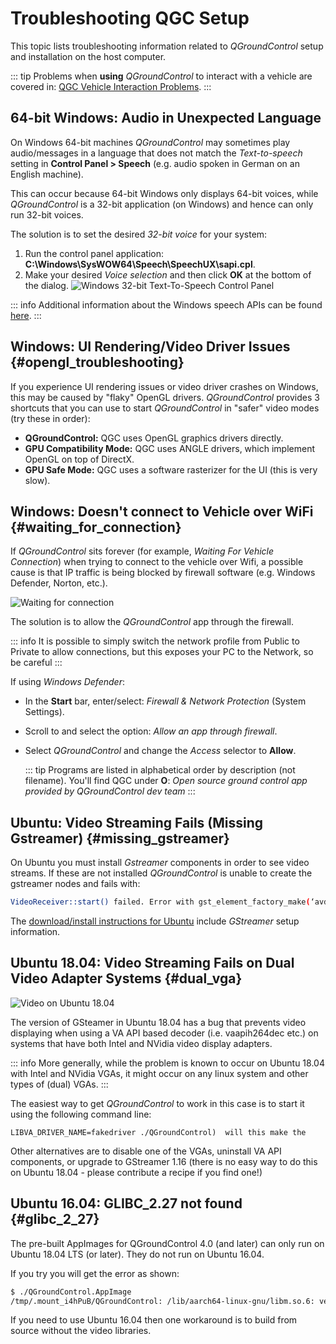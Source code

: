 # Troubleshooting QGC Setup

This topic lists troubleshooting information related to _QGroundControl_ setup and installation on the host computer.

::: tip
Problems when **using** _QGroundControl_ to interact with a vehicle are covered in: [QGC Vehicle Interaction Problems](../troubleshooting/qgc_usage.md).
:::

## 64-bit Windows: Audio in Unexpected Language

On Windows 64-bit machines _QGroundControl_ may sometimes play audio/messages in a language that does not match the _Text-to-speech_ setting in **Control Panel > Speech** (e.g. audio spoken in German on an English machine).

This can occur because 64-bit Windows only displays 64-bit voices, while _QGroundControl_ is a 32-bit application (on Windows) and hence can only run 32-bit voices.

The solution is to set the desired _32-bit voice_ for your system:

1. Run the control panel application: **C:\Windows\SysWOW64\Speech\SpeechUX\sapi.cpl**.
2. Make your desired _Voice selection_ and then click **OK** at the bottom of the dialog.
   ![Windows 32-bit Text-To-Speech Control Panel](../../../assets/support/windows_text_to_speech.png)

::: info
Additional information about the Windows speech APIs can be found [here](https://www.webbie.org.uk/blog/microsoft-speech/).
:::

## Windows: UI Rendering/Video Driver Issues {#opengl_troubleshooting}

If you experience UI rendering issues or video driver crashes on Windows, this may be caused by "flaky" OpenGL drivers. _QGroundControl_ provides 3 shortcuts that you can use to start _QGroundControl_ in "safer" video modes (try these in order):

- **QGroundControl:** QGC uses OpenGL graphics drivers directly.
- **GPU Compatibility Mode:** QGC uses ANGLE drivers, which implement OpenGL on top of DirectX.
- **GPU Safe Mode:** QGC uses a software rasterizer for the UI (this is very slow).

## Windows: Doesn't connect to Vehicle over WiFi {#waiting_for_connection}

If _QGroundControl_ sits forever (for example, _Waiting For Vehicle Connection_) when trying to connect to the vehicle over Wifi, a possible cause is that IP traffic is being blocked by firewall software (e.g. Windows Defender, Norton, etc.).

![Waiting for connection](../../../assets/support/waiting_for_connection.jpg)

The solution is to allow the _QGroundControl_ app through the firewall.

::: info
It is possible to simply switch the network profile from Public to Private to allow connections, but this exposes your PC to the Network, so be careful
:::

If using _Windows Defender_:

- In the **Start** bar, enter/select: _Firewall & Network Protection_ (System Settings).
- Scroll to and select the option: _Allow an app through firewall_.
- Select _QGroundControl_ and change the _Access_ selector to **Allow**.

  ::: tip
  Programs are listed in alphabetical order by description (not filename).
  You'll find QGC under **O**: _Open source ground control app provided by QGroundControl dev team_
  :::

## Ubuntu: Video Streaming Fails (Missing Gstreamer) {#missing_gstreamer}

On Ubuntu you must install _Gstreamer_ components in order to see video streams.
If these are not installed _QGroundControl_ is unable to create the gstreamer nodes and fails with:

```sh
VideoReceiver::start() failed. Error with gst_element_factory_make(‘avdec_h264’)
```

The [download/install instructions for Ubuntu](../getting_started/download_and_install.md#ubuntu) include _GStreamer_ setup information.

## Ubuntu 18.04: Video Streaming Fails on Dual Video Adapter Systems {#dual_vga}

![Video on Ubuntu 18.04](../../../assets/support/troubleshooting_dual_vga_driver.jpg)

The version of GSteamer in Ubuntu 18.04 has a bug that prevents video displaying when using a VA API based decoder (i.e. vaapih264dec etc.) on systems that have both Intel and NVidia video display adapters.

::: info
More generally, while the problem is known to occur on Ubuntu 18.04 with Intel and NVidia VGAs, it might occur on any linux system and other types of (dual) VGAs.
:::

The easiest way to get _QGroundControl_ to work in this case is to start it using the following command line:

```
LIBVA_DRIVER_NAME=fakedriver ./QGroundControl)  will this make the
```

Other alternatives are to disable one of the VGAs, uninstall VA API components, or upgrade to GStreamer 1.16 (there is no easy way to do this on Ubuntu 18.04 - please contribute a recipe if you find one!)

## Ubuntu 16.04: GLIBC_2.27 not found {#glibc_2_27}

The pre-built AppImages for QGroundControl 4.0 (and later) can only run on Ubuntu 18.04 LTS (or later).
They do not run on Ubuntu 16.04.

If you try you will get the error as shown:

```sh
$ ./QGroundControl.AppImage
/tmp/.mount_i4hPuB/QGroundControl: /lib/aarch64-linux-gnu/libm.so.6: version `GLIBC_2.27' not found (required by /tmp/.mount_i4hPuB/QGroundControl)
```

If you need to use Ubuntu 16.04 then one workaround is to build from source without the video libraries.
